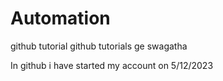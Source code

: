 # Automation
github tutorial
github tutorials ge swagatha

In github i have started my account on 5/12/2023 

